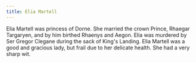```yaml
---
title: Elia Martell
---
```


Elia Martell was princess of Dorne. She married the crown Prince, Rhaegar Targaryen, and by him birthed Rhaenys and Aegon. Elia was murdered by Ser Gregor Clegane during the sack of King's Landing. Elia Martell was a good and gracious lady, but frail due to her delicate health. She had a very sharp wit. 


